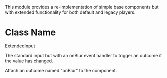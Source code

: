 This module provides a re-implementation of simple base components but with extended functionality for both default and legacy players. 

# Class Name

ExtendedInput

The standard input but with an onBlur event handler to trigger an outcome if the value has changed.

Attach an outcome named "onBlur" to the component.

